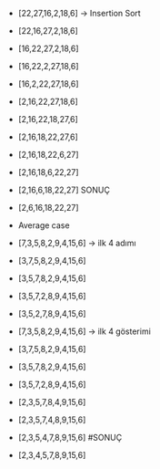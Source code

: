 * [22,27,16,2,18,6] -> Insertion Sort
* [22,16,27,2,18,6]
* [16,22,27,2,18,6]
* [16,22,2,27,18,6]
* [16,2,22,27,18,6]
* [2,16,22,27,18,6]
* [2,16,22,18,27,6]
* [2,16,18,22,27,6]
* [2,16,18,22,6,27]
* [2,16,18,6,22,27]
* [2,16,6,18,22,27]
SONUÇ
* [2,6,16,18,22,27]
* Average case




* [7,3,5,8,2,9,4,15,6] -> ilk 4 adımı
* [3,7,5,8,2,9,4,15,6]
* [3,5,7,8,2,9,4,15,6]
* [3,5,7,2,8,9,4,15,6]
* [3,5,2,7,8,9,4,15,6]

* [7,3,5,8,2,9,4,15,6] -> ilk 4 gösterimi
* [3,7,5,8,2,9,4,15,6]
* [3,5,7,8,2,9,4,15,6]
* [3,5,7,2,8,9,4,15,6]
* [2,3,5,7,8,4,9,15,6]
* [2,3,5,7,4,8,9,15,6]
* [2,3,5,4,7,8,9,15,6]
#SONUÇ
* [2,3,4,5,7,8,9,15,6]